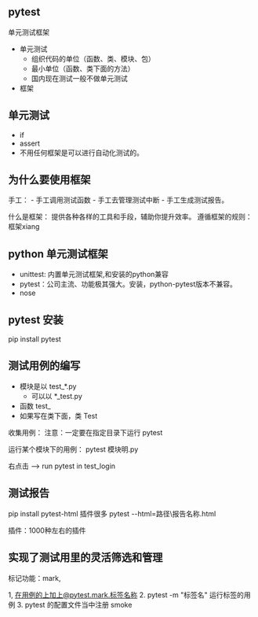 ## pytest
单元测试框架
- 单元测试
    - 组织代码的单位（函数、类、模块、包）
    - 最小单位（函数、类下面的方法）
    - 国内现在测试一般不做单元测试
- 框架


## 单元测试
- if
- assert
- 不用任何框架是可以进行自动化测试的。


## 为什么要使用框架
手工：
    - 手工调用测试函数
    - 手工去管理测试中断
    - 手工生成测试报告。

什么是框架：
提供各种各样的工具和手段，辅助你提升效率。
遵循框架的规则： 框架xiang

## python 单元测试框架
- unittest: 内置单元测试框架,和安装的python兼容
- pytest：公司主流、功能极其强大。安装，python-pytest版本不兼容。
- nose

## pytest 安装
pip install pytest

## 测试用例的编写
- 模块是以 test_*.py
    - 可以以 *_test.py
- 函数 test_
- 如果写在类下面，类 Test

收集用例：
    注意：一定要在指定目录下运行 pytest
    
运行某个模块下的用例：
pytest 模块明.py

右点击 --> run pytest in test_login


## 测试报告
pip install pytest-html 插件很多
pytest --html=路径\报告名称.html

插件：1000种左右的插件


## 实现了测试用里的灵活筛选和管理
标记功能：mark,

1, 在用例的上加上@pytest.mark.标签名称
2. pytest -m "标签名" 运行标签的用例
3. pytest 的配置文件当中注册 smoke


